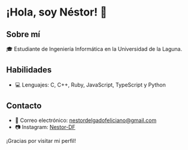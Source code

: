 # ¡Hola, soy Néstor! 👋

## Sobre mí
🎓 Estudiante de Ingeniería Informática en la Universidad de la Laguna.

## Habilidades
- 💻 Lenguajes: C, C++, Ruby, JavaScript, TypeScript y Python

## Contacto
- 📧 Correo electrónico: nestordelgadofeliciano@gmail.com
- 📷 Instagram: [Nestor-DF](https://www.instagram.com/Nestor-DF/)

¡Gracias por visitar mi perfil!
